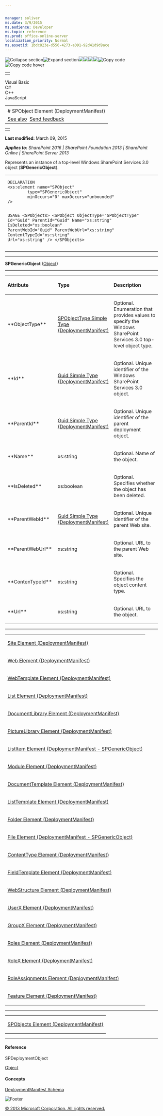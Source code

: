 ```yaml
---


manager: soliver
ms.date: 3/9/2015
ms.audience: Developer
ms.topic: reference
ms.prod: office-online-server
localization_priority: Normal
ms.assetid: 1bdc823e-d556-4273-a091-92d41d9d9ace
---
```


![Collapse
section](../icons/collapse_all.gif "Collapse section")![Expand
section](../icons/expand_all.gif "Expand section")![](../icons/collapse_all.gif)![](../icons/expand_all.gif)![](../icons/dropdown.gif)![](../icons/dropdownHover.gif)![Copy
code](../icons/copycode.gif "Copy code")![Copy code
hover](../icons/copycodeHighlight.gif "Copy code hover")
<table>
<tbody>
<tr class="odd">
<td align="left"></td>
</tr>
</tbody>
</table>

Visual Basic  
C\#  
C++  
JavaScript  

<table>
<tbody>
<tr class="odd">
<td align="left"><span id="runningHeaderText"></span></td>
</tr>
<tr class="even">
<td align="left"># SPObject Element (DeploymentManifest)</td>
</tr>
<tr class="odd">
<td align="left"><a href="#seeAlsoToggle">See also</a>  <span id="headfeedbackarea" class="feedbackhead"><a href="javascript:SubmitFeedback(&#39;docthis@Microsoft.com&#39;,&#39;&#39;,&#39;&#39;,&#39;&#39;,&#39;1.0.18082.1225&#39;,&#39;%0\dThank%20you%20for%20your%20feedback.%20The%20developer%20writing%20teams%20use%20your%20feedback%20to%20improve%20documentation.%20While%20we%20are%20reviewing%20your%20feedback,%20we%20may%20send%20you%20e-mail%20to%20ask%20for%20clarification%20or%20feedback%20on%20a%20solution.%20We%20do%20not%20use%20your%20e-mail%20address%20for%20any%20other%20purpose%20and%20we%20delete%20it%20after%20we%20finish%20our%20review.%0\AFor%20further%20information%20about%20the%20privacy%20policies%20of%20Microsoft,%20please%20see%20http://privacy.microsoft.com/en-us/default.aspx.%0\A%0\d&#39;,&#39;Customer%20feedback&#39;);">Send feedback</a></span></td>
</tr>
</tbody>
</table>

<table>
<colgroup>
<col width="100%" />
</colgroup>
<tbody>
<tr class="odd">
<td align="left"></td>
</tr>
</tbody>
</table>

**Last modified:** March 09, 2015

***Applies to:** SharePoint 2016 | SharePoint Foundation 2013 |
SharePoint Online | SharePoint Server 2013*

Represents an instance of a top-level Windows SharePoint Services 3.0
object (**SPGenericObject**).

<span codelanguage="other"></span>
<table>
<colgroup>
<col width="100%" />
</colgroup>
<tbody>
<tr class="odd">
<td align="left"><pre><code>DECLARATION
&lt;xs:element name=&quot;SPObject&quot; 
        type=&quot;SPGenericObject&quot; 
        minOccurs=&quot;0&quot; maxOccurs=&quot;unbounded&quot; 
/&gt;

USAGE
&lt;SPObjects&gt;
        &lt;SPObject
                ObjectType=&quot;SPObjectType&quot;
                Id=&quot;Guid&quot;
                ParentId=&quot;Guid&quot;
                Name=&quot;xs:string&quot;
                IsDeleted=&quot;xs:boolean&quot;
                ParentWebId=&quot;Guid&quot;
                ParentWebUrl=&quot;xs:string&quot;
                ContentTypeId=&quot;xs:string&quot;
                Url=&quot;xs:string&quot;
        /&gt;
&lt;/SPObjects&gt;</code></pre></td>
</tr>
</tbody>
</table>


-----------------------------------------------------------------------------------------------------------------------------------------------------------------------------------------

**SPGenericObject** (<span sdata="cer"
target="T:System.Object">[Object](http://msdn2.microsoft.com/EN-US/library/e5kfa45b)</span>)


-----------------------------------------------------------------------------------------------------------------------------------------------------------------------------------------------

<table>
<colgroup>
<col width="33%" />
<col width="33%" />
<col width="33%" />
</colgroup>
<thead>
<tr class="header">
<th align="left"><p>Attribute</p></th>
<th align="left"><p>Type</p></th>
<th align="left"><p>Description</p></th>
</tr>
</thead>
<tbody>
<tr class="odd">
<td align="left"><p>**ObjectType**</p></td>
<td align="left"><p><span sdata="link"><a href="spobjecttype-simple-type-deploymentmanifest.htm">SPObjectType Simple Type (DeploymentManifest)</a></span></p></td>
<td align="left"><p>Optional. Enumeration that provides values to specify the Windows SharePoint Services 3.0 top-level object type.</p></td>
</tr>
<tr class="even">
<td align="left"><p>**Id**</p></td>
<td align="left"><p><span sdata="link"><a href="guid-simple-type-deploymentmanifest.htm">Guid Simple Type (DeploymentManifest)</a></span></p></td>
<td align="left"><p>Optional. Unique identifier of the Windows SharePoint Services 3.0 object.</p></td>
</tr>
<tr class="odd">
<td align="left"><p>**ParentId**</p></td>
<td align="left"><p><span sdata="link"><a href="guid-simple-type-deploymentmanifest.htm">Guid Simple Type (DeploymentManifest)</a></span></p></td>
<td align="left"><p>Optional. Unique identifier of the parent deployment object.</p></td>
</tr>
<tr class="even">
<td align="left"><p>**Name**</p></td>
<td align="left"><p>xs:string</p></td>
<td align="left"><p>Optional. Name of the object.</p></td>
</tr>
<tr class="odd">
<td align="left"><p>**IsDeleted**</p></td>
<td align="left"><p>xs:boolean</p></td>
<td align="left"><p>Optional. Specifies whether the object has been deleted.</p></td>
</tr>
<tr class="even">
<td align="left"><p>**ParentWebId**</p></td>
<td align="left"><p><span sdata="link"><a href="guid-simple-type-deploymentmanifest.htm">Guid Simple Type (DeploymentManifest)</a></span></p></td>
<td align="left"><p>Optional. Unique identifier of the parent Web site.</p></td>
</tr>
<tr class="odd">
<td align="left"><p>**ParentWebUrl**</p></td>
<td align="left"><p>xs:string</p></td>
<td align="left"><p>Optional. URL to the parent Web site.</p></td>
</tr>
<tr class="even">
<td align="left"><p>**ContenTypeId**</p></td>
<td align="left"><p>xs:string</p></td>
<td align="left"><p>Optional. Specifies the object content type.</p></td>
</tr>
<tr class="odd">
<td align="left"><p>**Url**</p></td>
<td align="left"><p>xs:string</p></td>
<td align="left"><p>Optional. URL to the object.</p></td>
</tr>
</tbody>
</table>


---------------------------------------------------------------------------------------------------------------------------------------------------------------------------------------------------

<table>
<colgroup>
<col width="100%" />
</colgroup>
<tbody>
<tr class="odd">
<td align="left"><p><span sdata="link"><a href="site-element-deploymentmanifest.htm">Site Element (DeploymentManifest)</a></span></p></td>
</tr>
<tr class="even">
<td align="left"><p><span sdata="link"><a href="web-element-deploymentmanifest.htm">Web Element (DeploymentManifest)</a></span></p></td>
</tr>
<tr class="odd">
<td align="left"><p><span sdata="link"><a href="webtemplate-element-deploymentmanifest.htm">WebTemplate Element (DeploymentManifest)</a></span></p></td>
</tr>
<tr class="even">
<td align="left"><p><span sdata="link"><a href="list-element-deploymentmanifest.htm">List Element (DeploymentManifest)</a></span></p></td>
</tr>
<tr class="odd">
<td align="left"><p><span sdata="link"><a href="documentlibrary-element-deploymentmanifest.htm">DocumentLibrary Element (DeploymentManifest)</a></span></p></td>
</tr>
<tr class="even">
<td align="left"><p><span sdata="link"><a href="picturelibrary-element-deploymentmanifest.htm">PictureLibrary Element (DeploymentManifest)</a></span></p></td>
</tr>
<tr class="odd">
<td align="left"><p><span sdata="link"><a href="listitem-element-deploymentmanifestspgenericobject.htm">ListItem Element (DeploymentManifest - SPGenericObject)</a></span></p></td>
</tr>
<tr class="even">
<td align="left"><p><span sdata="link"><a href="module-element-deploymentmanifest.htm">Module Element (DeploymentManifest)</a></span></p></td>
</tr>
<tr class="odd">
<td align="left"><p><span sdata="link"><a href="documenttemplate-element-deploymentmanifest.htm">DocumentTemplate Element (DeploymentManifest)</a></span></p></td>
</tr>
<tr class="even">
<td align="left"><p><span sdata="link"><a href="listtemplate-element-deploymentmanifest.htm">ListTemplate Element (DeploymentManifest)</a></span></p></td>
</tr>
<tr class="odd">
<td align="left"><p><span sdata="link"><a href="folder-element-deploymentmanifest.htm">Folder Element (DeploymentManifest)</a></span></p></td>
</tr>
<tr class="even">
<td align="left"><p><span sdata="link"><a href="file-element-deploymentmanifestspgenericobject.htm">File Element (DeploymentManifest - SPGenericObject)</a></span></p></td>
</tr>
<tr class="odd">
<td align="left"><p><span sdata="link"><a href="contenttype-element-deploymentmanifest.htm">ContentType Element (DeploymentManifest)</a></span></p></td>
</tr>
<tr class="even">
<td align="left"><p><span sdata="link"><a href="fieldtemplate-element-deploymentmanifest.htm">FieldTemplate Element (DeploymentManifest)</a></span></p></td>
</tr>
<tr class="odd">
<td align="left"><p><span sdata="link"><a href="webstructure-element-deploymentmanifest.htm">WebStructure Element (DeploymentManifest)</a></span></p></td>
</tr>
<tr class="even">
<td align="left"><p><span sdata="link"><a href="userx-element-deploymentmanifest.htm">UserX Element (DeploymentManifest)</a></span></p></td>
</tr>
<tr class="odd">
<td align="left"><p><span sdata="link"><a href="groupx-element-deploymentmanifest.htm">GroupX Element (DeploymentManifest)</a></span></p></td>
</tr>
<tr class="even">
<td align="left"><p><span sdata="link"><a href="roles-element-deploymentmanifest.htm">Roles Element (DeploymentManifest)</a></span></p></td>
</tr>
<tr class="odd">
<td align="left"><p><span sdata="link"><a href="rolex-element-deploymentmanifest.htm">RoleX Element (DeploymentManifest)</a></span></p></td>
</tr>
<tr class="even">
<td align="left"><p><span sdata="link"><a href="roleassignments-element-deploymentmanifest.htm">RoleAssignments Element (DeploymentManifest)</a></span></p></td>
</tr>
<tr class="odd">
<td align="left"><p><span sdata="link"><a href="feature-element-deploymentmanifest.htm">Feature Element (DeploymentManifest)</a></span></p></td>
</tr>
</tbody>
</table>


----------------------------------------------------------------------------------------------------------------------------------------------------------------------------------------------------

<table>
<colgroup>
<col width="100%" />
</colgroup>
<tbody>
<tr class="odd">
<td align="left"><p><span sdata="link"><a href="spobjects-element-deploymentmanifest.htm">SPObjects Element (DeploymentManifest)</a></span></p></td>
</tr>
</tbody>
</table>


-------------------------------------------------------------------------------------------------------------------------------------------------------------------------------------------

#### Reference

<span sdata="cer"
target="T:Microsoft.SharePoint.Deployment.SPDeploymentObject"><span
class="nolink">SPDeploymentObject</span></span>

<span sdata="cer"
target="T:System.Object">[Object](http://msdn2.microsoft.com/EN-US/library/e5kfa45b)</span>

#### Concepts

<span sdata="link">[DeploymentManifest
Schema](deploymentmanifest-schema.htm)</span>

![Footer](../icons/footer.gif "Footer")

[© 2013 Microsoft Corporation. All rights
reserved.](office-2013-documentation-copyright-notice.htm)



